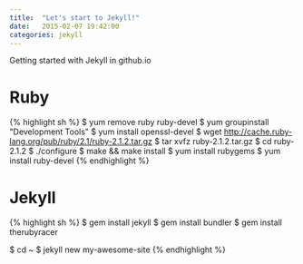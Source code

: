 ```yaml
---
title:  "Let's start to Jekyll!"
date:   2015-02-07 19:42:00
categories: jekyll
---
```

Getting started with Jekyll in github.io

# Ruby
{% highlight sh %}
$ yum remove ruby ruby-devel
$ yum groupinstall "Development Tools"
$ yum install openssl-devel
$ wget http://cache.ruby-lang.org/pub/ruby/2.1/ruby-2.1.2.tar.gz
$ tar xvfz ruby-2.1.2.tar.gz
$ cd ruby-2.1.2
$ ./configure
$ make && make install
$ yum install rubygems
$ yum install ruby-devel
{% endhighlight %}


# Jekyll
{% highlight sh %}
$ gem install jekyll
$ gem install bundler
$ gem install therubyracer

$ cd ~
$ jekyll new my-awesome-site
{% endhighlight %}

